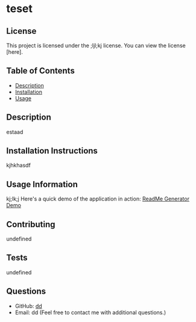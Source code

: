 # teset
## License

This project is licensed under the ;ljl;kj license. You can view the license [here].
## Table of Contents
* [Description](#description)
* [Installation](#installation)
* [Usage](#usage)
## Description
estaad
## Installation Instructions
kjhkhasdf
## Usage Information
kj;lk;j
Here's a quick demo of the application in action: [ReadMe Generator Demo](/assets/ReadMeGen_Demo.webm)
## Contributing
undefined
## Tests
undefined
## Questions
* GitHub: [dd](https://github.com/dd)
* Email: dd (Feel free to contact me with additional questions.)
